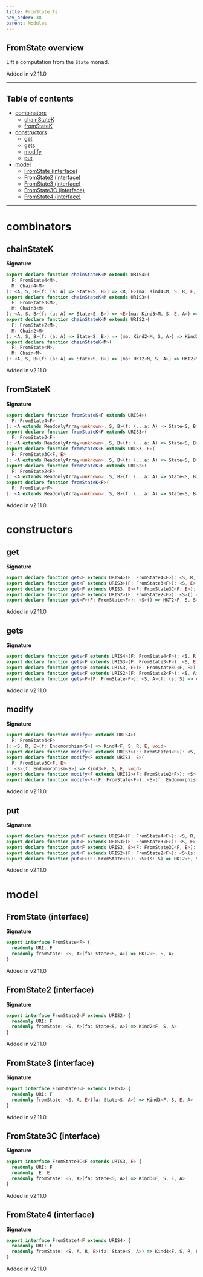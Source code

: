 ```yaml
---
title: FromState.ts
nav_order: 38
parent: Modules
---
```


## FromState overview

Lift a computation from the `State` monad.

Added in v2.11.0

---

<h2 class="text-delta">Table of contents</h2>

- [combinators](#combinators)
  - [chainStateK](#chainstatek)
  - [fromStateK](#fromstatek)
- [constructors](#constructors)
  - [get](#get)
  - [gets](#gets)
  - [modify](#modify)
  - [put](#put)
- [model](#model)
  - [FromState (interface)](#fromstate-interface)
  - [FromState2 (interface)](#fromstate2-interface)
  - [FromState3 (interface)](#fromstate3-interface)
  - [FromState3C (interface)](#fromstate3c-interface)
  - [FromState4 (interface)](#fromstate4-interface)

---

# combinators

## chainStateK

**Signature**

```ts
export declare function chainStateK<M extends URIS4>(
  F: FromState4<M>,
  M: Chain4<M>
): <A, S, B>(f: (a: A) => State<S, B>) => <R, E>(ma: Kind4<M, S, R, E, A>) => Kind4<M, S, R, E, B>
export declare function chainStateK<M extends URIS3>(
  F: FromState3<M>,
  M: Chain3<M>
): <A, S, B>(f: (a: A) => State<S, B>) => <E>(ma: Kind3<M, S, E, A>) => Kind3<M, S, E, B>
export declare function chainStateK<M extends URIS2>(
  F: FromState2<M>,
  M: Chain2<M>
): <A, S, B>(f: (a: A) => State<S, B>) => (ma: Kind2<M, S, A>) => Kind2<M, S, B>
export declare function chainStateK<M>(
  F: FromState<M>,
  M: Chain<M>
): <A, S, B>(f: (a: A) => State<S, B>) => (ma: HKT2<M, S, A>) => HKT2<M, S, B>
```

Added in v2.11.0

## fromStateK

**Signature**

```ts
export declare function fromStateK<F extends URIS4>(
  F: FromState4<F>
): <A extends ReadonlyArray<unknown>, S, B>(f: (...a: A) => State<S, B>) => <R, E>(...a: A) => Kind4<F, S, R, E, B>
export declare function fromStateK<F extends URIS3>(
  F: FromState3<F>
): <A extends ReadonlyArray<unknown>, S, B>(f: (...a: A) => State<S, B>) => <E>(...a: A) => Kind3<F, S, E, B>
export declare function fromStateK<F extends URIS3, E>(
  F: FromState3C<F, E>
): <A extends ReadonlyArray<unknown>, S, B>(f: (...a: A) => State<S, B>) => (...a: A) => Kind3<F, S, E, B>
export declare function fromStateK<F extends URIS2>(
  F: FromState2<F>
): <A extends ReadonlyArray<unknown>, S, B>(f: (...a: A) => State<S, B>) => (...a: A) => Kind2<F, S, B>
export declare function fromStateK<F>(
  F: FromState<F>
): <A extends ReadonlyArray<unknown>, S, B>(f: (...a: A) => State<S, B>) => (...a: A) => HKT2<F, S, B>
```

Added in v2.11.0

# constructors

## get

**Signature**

```ts
export declare function get<F extends URIS4>(F: FromState4<F>): <S, R, E>() => Kind4<F, S, R, E, S>
export declare function get<F extends URIS3>(F: FromState3<F>): <S, E>() => Kind3<F, S, E, S>
export declare function get<F extends URIS3, E>(F: FromState3C<F, E>): <S>() => Kind3<F, S, E, S>
export declare function get<F extends URIS2>(F: FromState2<F>): <S>() => Kind2<F, S, S>
export declare function get<F>(F: FromState<F>): <S>() => HKT2<F, S, S>
```

Added in v2.11.0

## gets

**Signature**

```ts
export declare function gets<F extends URIS4>(F: FromState4<F>): <S, R, E, A>(f: (s: S) => A) => Kind4<F, S, R, E, A>
export declare function gets<F extends URIS3>(F: FromState3<F>): <S, E, A>(f: (s: S) => A) => Kind3<F, S, E, A>
export declare function gets<F extends URIS3, E>(F: FromState3C<F, E>): <S, A>(f: (s: S) => A) => Kind3<F, S, E, A>
export declare function gets<F extends URIS2>(F: FromState2<F>): <S, A>(f: (s: S) => A) => Kind2<F, S, A>
export declare function gets<F>(F: FromState<F>): <S, A>(f: (s: S) => A) => HKT2<F, S, A>
```

Added in v2.11.0

## modify

**Signature**

```ts
export declare function modify<F extends URIS4>(
  F: FromState4<F>
): <S, R, E>(f: Endomorphism<S>) => Kind4<F, S, R, E, void>
export declare function modify<F extends URIS3>(F: FromState3<F>): <S, E>(f: Endomorphism<S>) => Kind3<F, S, E, void>
export declare function modify<F extends URIS3, E>(
  F: FromState3C<F, E>
): <S>(f: Endomorphism<S>) => Kind3<F, S, E, void>
export declare function modify<F extends URIS2>(F: FromState2<F>): <S>(f: Endomorphism<S>) => Kind2<F, S, void>
export declare function modify<F>(F: FromState<F>): <S>(f: Endomorphism<S>) => HKT2<F, S, void>
```

Added in v2.11.0

## put

**Signature**

```ts
export declare function put<F extends URIS4>(F: FromState4<F>): <S, R, E>(s: S) => Kind4<F, S, R, E, void>
export declare function put<F extends URIS3>(F: FromState3<F>): <S, E>(s: S) => Kind3<F, S, E, void>
export declare function put<F extends URIS3, E>(F: FromState3C<F, E>): <S>(s: S) => Kind3<F, S, E, void>
export declare function put<F extends URIS2>(F: FromState2<F>): <S>(s: S) => Kind2<F, S, void>
export declare function put<F>(F: FromState<F>): <S>(s: S) => HKT2<F, S, void>
```

Added in v2.11.0

# model

## FromState (interface)

**Signature**

```ts
export interface FromState<F> {
  readonly URI: F
  readonly fromState: <S, A>(fa: State<S, A>) => HKT2<F, S, A>
}
```

Added in v2.11.0

## FromState2 (interface)

**Signature**

```ts
export interface FromState2<F extends URIS2> {
  readonly URI: F
  readonly fromState: <S, A>(fa: State<S, A>) => Kind2<F, S, A>
}
```

Added in v2.11.0

## FromState3 (interface)

**Signature**

```ts
export interface FromState3<F extends URIS3> {
  readonly URI: F
  readonly fromState: <S, A, E>(fa: State<S, A>) => Kind3<F, S, E, A>
}
```

Added in v2.11.0

## FromState3C (interface)

**Signature**

```ts
export interface FromState3C<F extends URIS3, E> {
  readonly URI: F
  readonly _E: E
  readonly fromState: <S, A>(fa: State<S, A>) => Kind3<F, S, E, A>
}
```

Added in v2.11.0

## FromState4 (interface)

**Signature**

```ts
export interface FromState4<F extends URIS4> {
  readonly URI: F
  readonly fromState: <S, A, R, E>(fa: State<S, A>) => Kind4<F, S, R, E, A>
}
```

Added in v2.11.0
